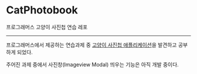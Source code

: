 # CatPhotobook

프로그래머스 고양이 사진첩 연습 레포

---

프로그래머스에서 제공하는 연습과제 중 [고양이 사진첩 애플리케이션](https://programmers.co.kr/skill_check_assignments/100)을 발견하고 공부하게 되었다.

주어진 과제 중에서 사진창(Imageview Modal) 띄우는 기능은 아직 개발 중이다.
